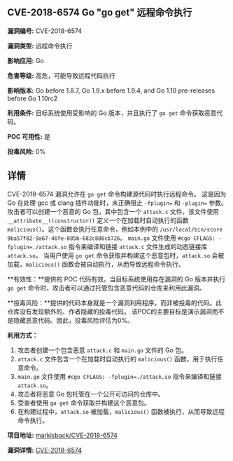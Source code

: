 ## CVE-2018-6574 Go "go get" 远程命令执行

**漏洞编号:** CVE-2018-6574

**漏洞类型:** 远程命令执行

**影响应用:** Go

**危害等级:** 高危，可能导致远程代码执行

**影响版本:** Go before 1.8.7, Go 1.9.x before 1.9.4, and Go 1.10 pre-releases before Go 1.10rc2

**利用条件:** 目标系统使用受影响的 Go 版本，并且执行了 `go get` 命令获取恶意代码。

**POC 可用性:** 是

**投毒风险:** 0%

## 详情

CVE-2018-6574 漏洞允许在 `go get` 命令构建源代码时执行远程命令。 这是因为 Go 在处理 gcc 或 clang 插件功能时，未正确阻止 `-fplugin=` 和 `-plugin=` 参数。攻击者可以创建一个恶意的 Go 包，其中包含一个 `attack.c` 文件，该文件使用 `__attribute__((constructor))` 定义一个在加载时自动执行的函数 `malicious()`。这个函数会执行任意命令，例如本例中的 `/usr/local/bin/score 9ba57f82-9a67-46fe-885b-682c886cb726`。 `main.go` 文件使用 `#cgo CFLAGS: -fplugin=./attack.so` 指令来编译和链接 `attack.c` 文件生成的动态链接库 `attack.so`。 当用户使用 `go get` 命令获取并构建这个恶意包时，`attack.so` 会被加载，`malicious()` 函数会被自动执行，从而导致远程命令执行。

**有效性：**提供的 POC 代码有效。当目标系统使用存在漏洞的 Go 版本并执行 `go get` 命令时，攻击者可以通过托管包含恶意代码的仓库来利用此漏洞。

**投毒风险：**提供的代码本身就是一个漏洞利用程序，而非被投毒的代码。此仓库没有发现额外的、作者隐藏的投毒代码。 该POC的主要目标是演示漏洞而不是隐藏恶意代码。因此，投毒风险评估为0%。

**利用方式：**
1.  攻击者创建一个包含恶意 `attack.c` 和 `main.go` 文件的 Go 包。
2.  `attack.c` 文件包含一个在加载时自动执行的 `malicious()` 函数，用于执行任意命令。
3.  `main.go` 文件使用 `#cgo CFLAGS: -fplugin=./attack.so` 指令来编译和链接 `attack.so`。
4.  攻击者将恶意 Go 包托管在一个公开可访问的仓库中。
5.  受害者使用 `go get` 命令获取并构建这个恶意包。
6.  在构建过程中，`attack.so` 被加载，`malicious()` 函数被执行，从而导致远程命令执行。

**项目地址:** [markisback/CVE-2018-6574](https://github.com/markisback/CVE-2018-6574)

**漏洞详情:** [CVE-2018-6574](https://nvd.nist.gov/vuln/detail/CVE-2018-6574)